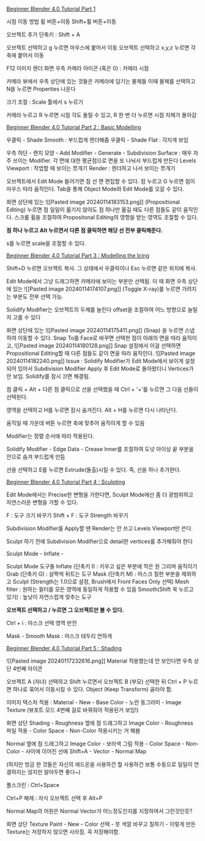 [Beginner Blender 4.0 Tutorial Part 1](https://www.youtube.com/watch?v=B0J27sf9N1Y&list=PLjEaoINr3zgEPv5y--4MKpciLaoQYZB1Z&index=2)

시점 이동 방법
휠 버튼+이동
Shift+휠 버튼+이동

오브젝트 추가 단축키 : Shift + A

오브젝트 선택하고 g 누르면 마우스에 붙어서 이동
오브젝트 선택하고 x,y,z 누르면 각 축에 붙어서 이동

F12 이미지 렌더
화면 우측 카메라 아이콘 (혹은 0) : 카메라 시점

카메라 뷰에서 우측 상단에 있는 것들은 카메라에 담기는 물체들
이때 물체를 선택하고 N을 누르면 Properties 나온다

크기 조절 : Scale 툴에서 s 누르기

카메라 누르고 R 누르면 시점 각도 돌릴 수 있고, R 한 번 더 누르면 시점 자체가 돌아감


[Beginner Blender 4.0 Tutorial Part 2 : Basic Modelling](https://www.youtube.com/watch?v=tBpnKTAc5Eo&list=PLjEaoINr3zgEPv5y--4MKpciLaoQYZB1Z&index=2)

우클릭 - Shade Smooth : 부드럽게 렌더해줌
우클릭 - Shade Flat : 각지게 보임

우측 하단 - 랜치 모양 - Add Modifier - Generate - Subdivision Surface : 매우 자주 쓰이는 Modifier. 각 면에 대한 평균점으로 면을 또 나눠서 부드럽게 만든다
Levels Viewport : 작업할 때 보이는 쪼개기
Render : 렌더하고 나서 보이는 쪼개기

오브젝트에서 Edit Mode 들어가면 점 선 면 편집할 수 있다.
점 누르고 G 누르면 점이 마우스 따라 움직인다.
Tab을 통해 Object Mode와 Edit Mode를 오갈 수 있다.

화면 상단에 있는 ![[Pasted image 20240114183153.png]] (Propositional Editing) 누르면 점 일일이 옮기지 않아도 점 하나만 옮길 때도 다른 점들도 같이 움직인다. 스크롤 휠을 조절하여 Propositonal Editing의 영향을 받는 영역도 조절할 수 있다.

**점 하나 누르고 Alt 누르면서 다른 점 클릭하면 해당 선 전부 클릭해준다.**

s를 누르면 scale을 조절할 수 있다.


[Beginner Blender 4.0 Tutorial Part 3 : Modelling the Icing](https://www.youtube.com/watch?v=AqJx5TJyhes&list=PLjEaoINr3zgEPv5y--4MKpciLaoQYZB1Z&index=3)

Shift+D 누르면 오브젝트 복사. 그 상태에서 우클릭이나 Esc 누르면 같은 위치에 복사.

Edit Mode에서 그냥 드래그하면 카메라에 보이는 부분만 선택됨.
이 때 화면 우측 상단에 있는 ![[Pasted image 20240114174107.png]] (Toggle X-ray)를 누르면 가려지는 부분도 전부 선택 가능.

Solidify Modifier는 오브젝트의 두께를 늘린다
offset을 조절하여 어느 방향으로 늘릴지 고를 수 있다

화면 상단에 있는 ![[Pasted image 20240114175411.png]] (Snap) 을 누르면 스냅하여 이동할 수 있다.
Snap To를 Face로 바꾸면 선택한 점이 아래의 면을 따라 움직이고,
![[Pasted image 20240114180128.png]]
Snap 설정에서 이걸 선택하면 Propositional Editing할 때 다른 점들도 같이 면을 따라 움직인다.
![[Pasted image 20240114182240.png]]
Issue : Solidify Modifier가 Edit Mode에서 보이게 설정되어 있어서 Subdivision Modifier Apply 후 Edit Mode로 돌아왔더니 Vertices가 안 보임. Solidify를 잠시 끄면 해결됨.

점 클릭 + Alt + 다른 점 클릭으로 선을 선택했을 때 Ctrl + '+'를 누르면 그 다음 선들이 선택된다.

영역을 선택하고 H를 누르면 잠시 숨겨진다.
Alt + H를 누르면 다시 나타난다.

움직일 때 가운데 버튼 누르면 축에 맞추어 움직이게 할 수 있음

Modifier는 정렬 순서에 따라 적용된다.

Solidify Modifier - Edge Data - Crease Inner를 조절하여 도넛 아이싱 끝 부분을 안으로 숨겨 부드럽게 만듬

선을 선택하고 E를 누르면 Extrude(돌출)시킬 수 있다. 즉, 선을 하나 추가한다.


[Beginner Blender 4.0 Tutorial Part 4 : Sculpting](https://www.youtube.com/watch?v=AqJx5TJyhes&list=PLjEaoINr3zgEPv5y--4MKpciLaoQYZB1Z&index=4)

Edit Mode에서는 Precise한 변형을 가한다면,
Sculpt Mode에선 좀 더 광범위하고 자연스러운 변형을 가할 수 있다.

F : 도구 크기 바꾸기
Shift + F : 도구 Strength 바꾸기

Subdivision Modifier를 Apply할 땐 Render는 안 쓰고 Levels Viewport만 쓴다.

Sculpt 하기 전에 Subdivision Modifier으로 detail한 vertices를 추가해줘야 한다

Sculpt Mode - Inflate - 

Sculpt Mode 도구들
Inflate (단축키 I) : 키우고 싶은 부분에 작은 원 그리며 움직이기
Grab (단축키 G) : 살짝씩 뒤트는 도구
Mask (단축키 M) : 마스크 칠한 부분을 제외하고 Sculpt (Strength는 1.0으로 설정, Brush에서 Front Faces Only 선택)
Mesh filter : 원하는 필터를 모든 영역에 동일하게 적용할 수 있음
Smooth(Shift 꾹 누르고 있기) : 높낮이 자연스럽게 맞추는 도구

**오브젝트 선택하고 / 누르면 그 오브젝트만 볼 수 있다.**

Ctrl + i : 마스크 선택 영역 반전

Mask - Smooth Mask : 마스크 테두리 연하게


[Beginner Blender 4.0 Tutorial Part 5 : Shading](https://www.youtube.com/watch?v=AqJx5TJyhes&list=PLjEaoINr3zgEPv5y--4MKpciLaoQYZB1Z&index=5)

![[Pasted image 20240117232616.png]] Material 적용했는데 안 보인다면 우측 상단 4번째 아이콘

오브젝트 A (자녀) 선택하고 Shift 누르면서 오브젝트 B (부모) 선택한 뒤 Ctrl + P 누르면 하나로 묶어서 이동시킬 수 있다. Object (Keep Transform) 골라야 함.

이미지 텍스처 적용 : Material - New - Base Color - 노란 동그라미 - Image Texture (뷰포트 모드 4번째 걸로 바꿔줘야 적용된거 보임!)

화면 상단 Shading - Roughness 옆에 점 드래그하고 Image Color - Roughness 파일 적용 - Color Space - Non-Color 적용시키는 거 해봄

Normal 옆에 점 드래그하고 Image Color -  보라색 그림 적용 - Color Space - Non-Color - 사이에 이어진 선에 Shift+A - Vector - Normal Map

(하지만 방금 한 것들은 자신의 애드온을 사용하건 뭘 사용하건 보통 수동으로 일일이 연결하지는 않지만 알아두면 좋다~)

풀스크린 : Ctrl+Space 

Ctrl+P 해제 : 자식 오브젝트 선택 후 Alt+P

Normal Map의 어원은 Normal Vector가 어느정도인지를 지정하여서 그런것인듯?

화면 상단 Texture Paint - New - Color 선택 - 붓 색깔 바꾸고 칠하기 - 이렇게 만든 Texture는 저장하지 않으면 사라짐. 꼭 저장해야함.

